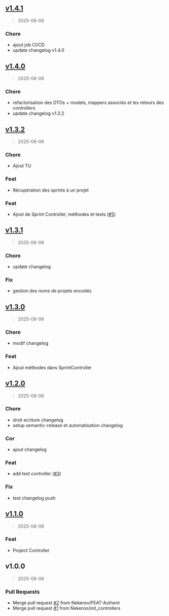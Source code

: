
<a name="v1.4.1"></a>
## [v1.4.1](https://github.com/Nekeroo/Sprintify/compare/v1.4.0...v1.4.1)

> 2025-08-09

### Chore

* ajout job CI/CD
* update changelog v1.4.0


<a name="v1.4.0"></a>
## [v1.4.0](https://github.com/Nekeroo/Sprintify/compare/v1.3.2...v1.4.0)

> 2025-08-09

### Chore

* refactorisation des DTOs + models, mappers associés et les retours des controllers
* update changelog v1.3.2


<a name="v1.3.2"></a>
## [v1.3.2](https://github.com/Nekeroo/Sprintify/compare/v1.3.1...v1.3.2)

> 2025-08-06

### Chore

* Ajout TU

### Feat

* Récupération des sprints à un projet

### Feat

* Ajout de Sprint Controller, méthodes et tests ([#5](https://github.com/Nekeroo/Sprintify/issues/5))


<a name="v1.3.1"></a>
## [v1.3.1](https://github.com/Nekeroo/Sprintify/compare/v1.3.0...v1.3.1)

> 2025-08-06

### Chore

* update changelog

### Fix

* gestion des noms de projets encodés


<a name="v1.3.0"></a>
## [v1.3.0](https://github.com/Nekeroo/Sprintify/compare/v1.2.0...v1.3.0)

> 2025-08-06

### Chore

* modif changelog

### Feat

* Ajout méthodes dans SprintController


<a name="v1.2.0"></a>
## [v1.2.0](https://github.com/Nekeroo/Sprintify/compare/v1.1.0...v1.2.0)

> 2025-08-06

### Chore

* droit ecriture changelog
* setup semantic-release et automatisation changelog

### Cor

* ajout changelog

### Feat

* add test controller ([#3](https://github.com/Nekeroo/Sprintify/issues/3))

### Fix

* test changelog push


<a name="v1.1.0"></a>
## [v1.1.0](https://github.com/Nekeroo/Sprintify/compare/v1.0.0...v1.1.0)

> 2025-08-06

### Feat

* Project Controller


<a name="v1.0.0"></a>
## v1.0.0

> 2025-08-06

### Pull Requests

* Merge pull request [#2](https://github.com/Nekeroo/Sprintify/issues/2) from Nekeroo/FEAT-Authent
* Merge pull request [#1](https://github.com/Nekeroo/Sprintify/issues/1) from Nekeroo/init_controllers

